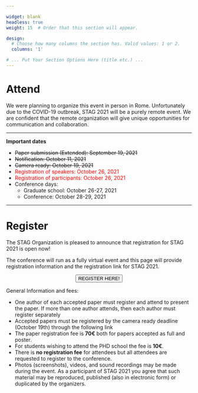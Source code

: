 ```yaml
---

widget: blank
headless: true
weight: 15  # Order that this section will appear.

design:
  # Choose how many columns the section has. Valid values: 1 or 2.
  columns: '1'

# ... Put Your Section Options Here (title etc.) ...
---
```



# Attend

We were planning to organize this event in person in Rome. Unfortunately due to the COVID-19 outbreak, STAG 2021 will be a purely remote event. We are confident that the remote organization will give unique opportunities for communication and collaboration.

---

**Important dates**

- <span style="text-decoration: line-through">Paper submission (Extended): September 19, 2021</span>
- <span style="text-decoration: line-through">Notification: October 11, 2021</span>
- <span style="text-decoration: line-through">Camera ready: October 19, 2021</span>
- <span style="color:red">Registration of speakers: October 26, 2021</span>
- <span style="color:red">Registration of participants: October 26, 2021</span>
- Conference days:
    - Graduate school: October 26-27, 2021
    - Conference: October 28-29, 2021

---

# Register

The STAG Organization is pleased to announce that registration for STAG 2021 is open now!

The conference will run as a fully virtual event and this page will provide registration information and the registration link for STAG 2021.
<form action="https://events.eg.org/STAG2021">
    <input type="submit" value="REGISTER HERE!" class="btn btn-primary px-3 py-3" style="margin:auto;
  display:block;"/>
</form>



General Information and fees:
- One author of each accepted paper must register and attend to present the paper. If more than one author attends, then each author must register separately
- Accepted papers must be registered by the camera ready deadline (October 19th) through the following link
- The paper registration fee is **70€** both for papers accepted as full and poster.
- For students wishing to attend the PHD school the fee is **10€**.
- There is **no registration fee** for attendees but all attendees are requested to register to the conference.
- Photos (screenshots), videos, and sound recordings may be made during the event. As a participant of STAG 2021 you agree that such material may be reproduced, published (also in electronic form) or duplicated by the organizers.